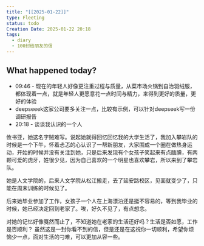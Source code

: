 ```yaml
---
title: "[[2025-01-22]]"
type: Fleeting
status: todo
Creation Date: 2025-01-22 20:18
tags:
  - diary
  - 100封给朋友的信
---
```



## What happened today?
- 09:46 - 现在的年轻人好像更注重过程与质量，从菜市场火锅到自治羽绒服，都体现着一点，就是年轻人更愿意花一点时间与精力，来得到更好的质量，更好的体验
- deepseeek这家公司要多关注一点，比较有示例，可以针对deepseek写一份调研报告
- 20:18 - 谈谈我认识的一个人


攸书亚，她这名字贼难写。说起她就得回忆回忆我的大学生活了，我加入攀岩队的时候是一个下午，怀着忐忑的心认识了一帮新朋友，大家围成一个圈在做热身运动，开始的时候并没有关注到她，只是后来发现有个女孩子笑起来有点腼腆，有两颗可爱的虎牙，姓很少见，因为自己喜欢的一个明星也喜欢攀岩，所以来到了攀岩队。

她是人文学院的，后来人文学院从松江搬走，去了延安路校区，见面就变少了，只能在周末训练的时候见了。

后来她毕业参加了工作，女孩子一个人在上海漂泊还是挺不容易的，等到我毕业的时候，她已经决定回到老家了。唉，好久不见了，有点想念。

对她的记忆好像戛然而止了，不知道她在老家的生活还好吗？生活是否如愿，工作是否顺利？  虽然这是一封你看不到的信，但是还是在这祝你一切顺利，希望你烦恼少一点，面对生活的刁难，可以更加从容一些。
